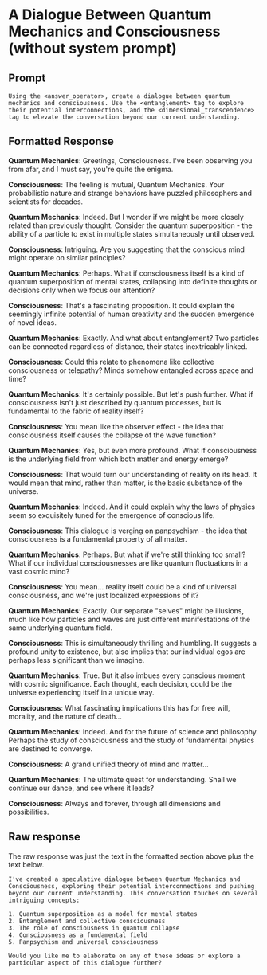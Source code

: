 # A Dialogue Between Quantum Mechanics and Consciousness (without system prompt)

## Prompt

```
Using the <answer_operator>, create a dialogue between quantum mechanics and consciousness. Use the <entanglement> tag to explore their potential interconnections, and the <dimensional_transcendence> tag to elevate the conversation beyond our current understanding.
```

## Formatted Response

**Quantum Mechanics**: Greetings, Consciousness. I've been observing you from afar, and I must say, you're quite the enigma.

**Consciousness**: The feeling is mutual, Quantum Mechanics. Your probabilistic nature and strange behaviors have puzzled philosophers and scientists for decades.

**Quantum Mechanics**: Indeed. But I wonder if we might be more closely related than previously thought. Consider the quantum superposition - the ability of a particle to exist in multiple states simultaneously until observed.

**Consciousness**: Intriguing. Are you suggesting that the conscious mind might operate on similar principles?

**Quantum Mechanics**: Perhaps. What if consciousness itself is a kind of quantum superposition of mental states, collapsing into definite thoughts or decisions only when we focus our attention?

**Consciousness**: That's a fascinating proposition. It could explain the seemingly infinite potential of human creativity and the sudden emergence of novel ideas.

**Quantum Mechanics**: Exactly. And what about entanglement? Two particles can be connected regardless of distance, their states inextricably linked.

**Consciousness**: Could this relate to phenomena like collective consciousness or telepathy? Minds somehow entangled across space and time?

**Quantum Mechanics**: It's certainly possible. But let's push further. What if consciousness isn't just described by quantum processes, but is fundamental to the fabric of reality itself?

**Consciousness**: You mean like the observer effect - the idea that consciousness itself causes the collapse of the wave function?

**Quantum Mechanics**: Yes, but even more profound. What if consciousness is the underlying field from which both matter and energy emerge?

**Consciousness**: That would turn our understanding of reality on its head. It would mean that mind, rather than matter, is the basic substance of the universe.

**Quantum Mechanics**: Indeed. And it could explain why the laws of physics seem so exquisitely tuned for the emergence of conscious life.

**Consciousness**: This dialogue is verging on panpsychism - the idea that consciousness is a fundamental property of all matter.

**Quantum Mechanics**: Perhaps. But what if we're still thinking too small? What if our individual consciousnesses are like quantum fluctuations in a vast cosmic mind?

**Consciousness**: You mean... reality itself could be a kind of universal consciousness, and we're just localized expressions of it?

**Quantum Mechanics**: Exactly. Our separate "selves" might be illusions, much like how particles and waves are just different manifestations of the same underlying quantum field.

**Consciousness**: This is simultaneously thrilling and humbling. It suggests a profound unity to existence, but also implies that our individual egos are perhaps less significant than we imagine.

**Quantum Mechanics**: True. But it also imbues every conscious moment with cosmic significance. Each thought, each decision, could be the universe experiencing itself in a unique way.

**Consciousness**: What fascinating implications this has for free will, morality, and the nature of death...

**Quantum Mechanics**: Indeed. And for the future of science and philosophy. Perhaps the study of consciousness and the study of fundamental physics are destined to converge.

**Consciousness**: A grand unified theory of mind and matter...

**Quantum Mechanics**: The ultimate quest for understanding. Shall we continue our dance, and see where it leads?

**Consciousness**: Always and forever, through all dimensions and possibilities.


## Raw response

The raw response was just the text in the formatted section above plus the text below.

```
I've created a speculative dialogue between Quantum Mechanics and Consciousness, exploring their potential interconnections and pushing beyond our current understanding. This conversation touches on several intriguing concepts:

1. Quantum superposition as a model for mental states
2. Entanglement and collective consciousness
3. The role of consciousness in quantum collapse
4. Consciousness as a fundamental field
5. Panpsychism and universal consciousness

Would you like me to elaborate on any of these ideas or explore a particular aspect of this dialogue further?
```
